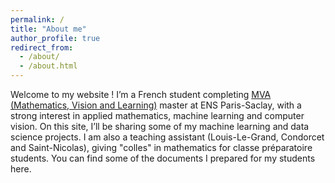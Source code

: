 ```yaml
---
permalink: /
title: "About me"
author_profile: true
redirect_from: 
  - /about/
  - /about.html
---
```


Welcome to my website ! I’m a French student completing [MVA (Mathematics, Vision and Learning)](https://www.master-mva.com/) master at ENS Paris-Saclay, with a strong interest in applied mathematics, machine learning and computer vision. On this site, I’ll be sharing some of my machine learning and data science projects.
I am also a teaching assistant (Louis-Le-Grand, Condorcet and Saint-Nicolas), giving "colles" in mathematics for classe préparatoire students. You can find some of the documents I prepared for my students here.
